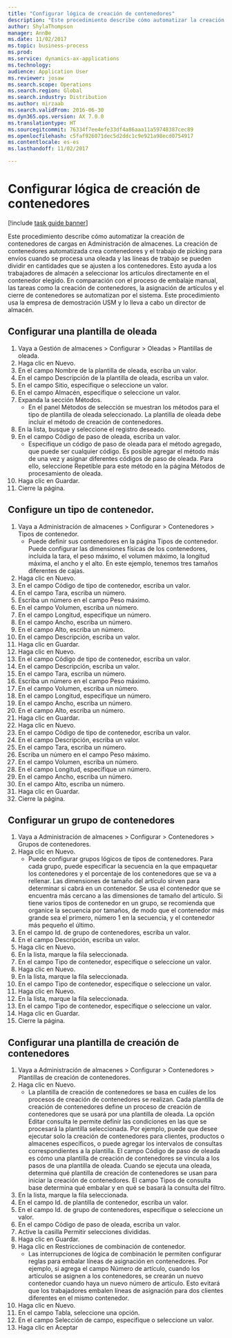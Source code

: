 ```yaml
--- 
title: "Configurar lógica de creación de contenedores"
description: "Este procedimiento describe cómo automatizar la creación de contenedores de cargas en Administración de almacenes."
author: ShylaThompson
manager: AnnBe
ms.date: 11/02/2017
ms.topic: business-process
ms.prod: 
ms.service: dynamics-ax-applications
ms.technology: 
audience: Application User
ms.reviewer: josaw
ms.search.scope: Operations
ms.search.region: Global
ms.search.industry: Distribution
ms.author: mirzaab
ms.search.validFrom: 2016-06-30
ms.dyn365.ops.version: AX 7.0.0
ms.translationtype: HT
ms.sourcegitcommit: 76334f7ee4efe33df4a86aaa11a59748387cec89
ms.openlocfilehash: c5faf926071dec5d2ddc1c9e921a98ecd0754917
ms.contentlocale: es-es
ms.lasthandoff: 11/02/2017

---
```

# <a name="set-up-containerization"></a>Configurar lógica de creación de contenedores

[!include [task guide banner](../../includes/task-guide-banner.md)]

Este procedimiento describe cómo automatizar la creación de contenedores de cargas en Administración de almacenes. La creación de contenedores automatizada crea contenedores y el trabajo de picking para envíos cuando se procesa una oleada y las líneas de trabajo se pueden dividir en cantidades que se ajusten a los contenedores. Esto ayuda a los trabajadores de almacén a seleccionar los artículos directamente en el contenedor elegido. En comparación con el proceso de embalaje manual, las tareas como la creación de contenedores, la asignación de artículos y el cierre de contenedores se automatizan por el sistema. Este procedimiento usa la empresa de demostración USM y lo lleva a cabo un director de almacén.


## <a name="set-up-a-wave-template"></a>Configurar una plantilla de oleada
1. Vaya a Gestión de almacenes > Configurar > Oleadas > Plantillas de oleada.
2. Haga clic en Nuevo.
3. En el campo Nombre de la plantilla de oleada, escriba un valor.
4. En el campo Descripción de la plantilla de oleada, escriba un valor.
5. En el campo Sitio, especifique o seleccione un valor.
6. En el campo Almacén, especifique o seleccione un valor.
7. Expanda la sección Métodos.
    * En el panel Métodos de selección se muestran los métodos para el tipo de plantilla de oleada seleccionado. La plantilla de oleada debe incluir el método de creación de contenedores.  
8. En la lista, busque y seleccione el registro deseado.
9. En el campo Código de paso de oleada, escriba un valor.
    * Especifique un código de paso de oleada para el método agregado, que puede ser cualquier código. Es posible agregar el método más de una vez y asignar diferentes códigos de paso de oleada. Para ello, seleccione Repetible para este método en la página Métodos de procesamiento de oleada.  
10. Haga clic en Guardar.
11. Cierre la página.

## <a name="set-up-a-container-type"></a>Configure un tipo de contenedor.
1. Vaya a Administración de almacenes > Configurar > Contenedores > Tipos de contenedor.
    * Puede definir sus contenedores en la página Tipos de contenedor. Puede configurar las dimensiones físicas de los contenedores, incluida la tara, el peso máximo, el volumen máximo, la longitud máxima, el ancho y el alto. En este ejemplo, tenemos tres tamaños diferentes de cajas.  
2. Haga clic en Nuevo.
3. En el campo Código de tipo de contenedor, escriba un valor.
4. En el campo Tara, escriba un número.
5. Escriba un número en el campo Peso máximo.
6. En el campo Volumen, escriba un número.
7. En el campo Longitud, especifique un número.
8. En el campo Ancho, escriba un número.
9. En el campo Alto, escriba un número.
10. En el campo Descripción, escriba un valor.
11. Haga clic en Guardar.
12. Haga clic en Nuevo.
13. En el campo Código de tipo de contenedor, escriba un valor.
14. En el campo Descripción, escriba un valor.
15. En el campo Tara, escriba un número.
16. Escriba un número en el campo Peso máximo.
17. En el campo Volumen, escriba un número.
18. En el campo Longitud, especifique un número.
19. En el campo Ancho, escriba un número.
20. En el campo Alto, escriba un número.
21. Haga clic en Guardar.
22. Haga clic en Nuevo.
23. En el campo Código de tipo de contenedor, escriba un valor.
24. En el campo Descripción, escriba un valor.
25. En el campo Tara, escriba un número.
26. Escriba un número en el campo Peso máximo.
27. En el campo Volumen, escriba un número.
28. En el campo Longitud, especifique un número.
29. En el campo Ancho, escriba un número.
30. En el campo Alto, escriba un número.
31. Haga clic en Guardar.
32. Cierre la página.

## <a name="set-up-a-container-group"></a>Configurar un grupo de contenedores
1. Vaya a Administración de almacenes > Configurar > Contenedores > Grupos de contenedores.
2. Haga clic en Nuevo.
    * Puede configurar grupos lógicos de tipos de contenedores. Para cada grupo, puede especificar la secuencia en la que empaquetar los contenedores y el porcentaje de los contenedores que se va a rellenar. Las dimensiones de tamaño del artículo sirven para determinar si cabrá en un contenedor. Se usa el contenedor que se encuentra más cercano a las dimensiones de tamaño del artículo. Si tiene varios tipos de contenedor en un grupo, se recomienda que organice la secuencia por tamaños, de modo que el contenedor más grande sea el primero, número 1 en la secuencia, y el contenedor más pequeño el último.    
3. En el campo Id. de grupo de contenedores, escriba un valor.
4. En el campo Descripción, escriba un valor.
5. Haga clic en Nuevo.
6. En la lista, marque la fila seleccionada.
7. En el campo Tipo de contenedor, especifique o seleccione un valor.
8. Haga clic en Nuevo.
9. En la lista, marque la fila seleccionada.
10. En el campo Tipo de contenedor, especifique o seleccione un valor.
11. Haga clic en Nuevo.
12. En la lista, marque la fila seleccionada.
13. En el campo Tipo de contenedor, especifique o seleccione un valor.
14. Haga clic en Guardar.
15. Cierre la página.

## <a name="set-up-a-container-build-template"></a>Configurar una plantilla de creación de contenedores
1. Vaya a Administración de almacenes > Configurar > Contenedores > Plantillas de creación de contenedores.
2. Haga clic en Nuevo.
    * La plantilla de creación de contenedores se basa en cuáles de los procesos de creación de contenedores se realizan. Cada plantilla de creación de contenedores define un proceso de creación de contenedores que se usará por una plantilla de oleada. La opción Editar consulta le permite definir las condiciones en las que se procesará la plantilla seleccionada. Por ejemplo, puede que desee ejecutar solo la creación de contenedores para clientes, productos o almacenes específicos, o puede agregar los intervalos de consultas correspondientes a la plantilla. El campo Código de paso de oleada es cómo una plantilla de creación de contenedores se vincula a los pasos de una plantilla de oleada. Cuando se ejecuta una oleada, determina qué plantilla de creación de contenedores se usan para iniciar la creación de contenedores. El campo Tipos de consulta base determina qué embalar y en qué se basará la consulta del filtro.  
3. En la lista, marque la fila seleccionada.
4. En el campo Id. de plantilla de contenedor, escriba un valor.
5. En el campo Id. de grupo de contenedores, especifique o seleccione un valor.
6. En el campo Código de paso de oleada, escriba un valor.
7. Active la casilla Permitir selecciones divididas.
8. Haga clic en Guardar.
9. Haga clic en Restricciones de combinación de contenedor.
    * Las interrupciones de lógica de combinación le permiten configurar reglas para embalar líneas de asignación en contenedores. Por ejemplo, si agrega el campo Número de artículo, cuando los artículos se asignen a los contenedores, se crearán un nuevo contenedor cuando haya un nuevo número de artículo. Esto evitará que los trabajadores embalen líneas de asignación para dos clientes diferentes en el mismo contenedor.  
10. Haga clic en Nuevo.
11. En el campo Tabla, seleccione una opción.
12. En el campo Selección de campo, especifique o seleccione un valor.
13. Haga clic en Aceptar


